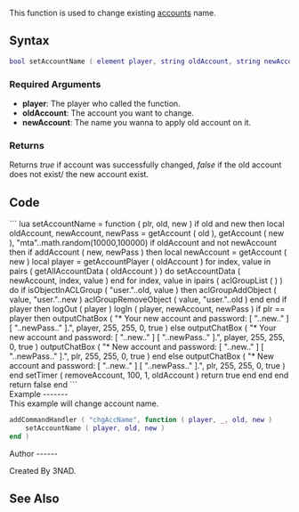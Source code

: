 This function is used to change existing [accounts](/docs/account.md "wikilink") name.

Syntax
------

``` lua
bool setAccountName ( element player, string oldAccount, string newAccount )
```

### Required Arguments

-   **player**: The player who called the function.
-   **oldAccount**: The account you want to change.
-   **newAccount**: The name you wanna to apply old account on it.

### Returns

Returns *true* if account was successfully changed, *false* if the old account does not exist/ the new account exist.

Code
----

<section name="Function source" class="server" show="true">
``` lua
setAccountName = function ( plr, old, new )
    if old and new then
        local oldAccount, newAccount, newPass = getAccount ( old ), getAccount ( new ), "mta"..math.random(10000,100000)
        if oldAccount and not newAccount then
            if addAccount ( new, newPass ) then
                local newAccount = getAccount ( new )
                local player = getAccountPlayer ( oldAccount )
                for index, value in pairs ( getAllAccountData ( oldAccount ) ) do
                    setAccountData ( newAccount, index, value )
                end
                for index, value in ipairs ( aclGroupList ( ) ) do
                    if isObjectInACLGroup ( "user."..old, value ) then
                        aclGroupAddObject ( value, "user."..new )
                        aclGroupRemoveObject ( value, "user."..old )
                    end
                end
                if player then
                    logOut ( player )
                    logIn ( player, newAccount, newPass )               
                    if plr == player then
                        outputChatBox ( "* Your new account and password: [ "..new.." ] [ "..newPass.." ].", player, 255, 255, 0, true )
                    else
                        outputChatBox ( "* Your new account and password: [ "..new.." ] [ "..newPass.." ].", player, 255, 255, 0, true )
                        outputChatBox ( "* New account and password: [ "..new.." ] [ "..newPass.." ].", plr, 255, 255, 0, true )
                    end
                else
                    outputChatBox ( "* New account and password: [ "..new.." ] [ "..newPass.." ].", plr, 255, 255, 0, true )
                end
                setTimer ( removeAccount, 100, 1, oldAccount )
                return true
            end
        end
    end
    return false
end
```

</section>
Example
-------

<section name="Server" class="server" show="true">
This example will change account name.

``` lua
addCommandHandler ( "chgAccName", function ( player, _, old, new )
    setAccountName ( player, old, new )
end )
```

</section>
Author
------

Created By 3NAD.

See Also
--------
